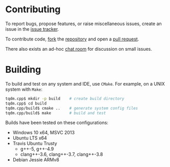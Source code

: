 # Contributing

To report bugs, propose features, or raise miscellaneous issues, create an
issue in the [issue tracker](https://github.com/tqdm/tqdm.cpp/issues).

To contribute code, [fork](https://help.github.com/articles/fork-a-repo/)
the [repository](https://github.com/tqdm/tqdm.cpp) and open a
[pull request](https://github.com/tqdm/tqdm.cpp/pulls).

There also exists an ad-hoc
[chat room](http://chat.stackexchange.com/rooms/43704/tqdm-cpp)
for discussion on small issues.

# Building

To build and test on any system and IDE, use `CMake`.
For example, on a UNIX system with `Make`:

``` sh
tqdm.cpp$ mkdir -p build    # create build directory
tqdm.cpp$ cd build
tqdm.cpp/build$ cmake ..    # generate system config files
tqdm.cpp/build$ make        # build and test
```

Builds have been tested on these configurations:

- Windows 10 x64, MSVC 2013
- Ubuntu LTS x64
- Travis Ubuntu Trusty
    - g++-5, g++-4.9
    - clang++-3.6, clang++-3.7, clang++-3.8
- Debian Jessie ARMv8
